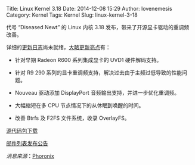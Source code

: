 Title: Linux Kernel 3.18
Date: 2014-12-08 15:29
Author: lovenemesis
Category: Kernel
Tags: Kernel
Slug: linux-kernel-3-18

代号 “Diseased Newt” 的 Linux 内核 3.18
发布，带来了开源显卡驱动的重调频改善。

详细的[更新日志](http://kernelnewbies.org/Linux\_3.18)尚未就绪，[大略更新亮点](http://www.phoronix.com/scan.php?page=news\_item&px=MTg1NjA)有：

* 针对早期 Radeon R600 系列集成显卡的 UVD1 硬件解码支持。

* 针对 R9 290
系列的显卡重调频支持，解决过去由于主频过低导致的性能问题。

* Nouveau 驱动添加 DisplayPort 音频输出支持，并进一步优化重调频。

* 大幅缩短在多 CPU 节点情况下的从休眠到唤醒的时间。

* 改善 Btrfs 及 F2FS 文件系统，收录 OverlayFS。

[源代码包下载](https://www.kernel.org/pub/linux/kernel/v3.x/linux-3.18.tar.xz)

[邮件列表发布公告](http://lkml.iu.edu/hypermail/linux/kernel/1412.0/05308.html)

*消息来源*：[Phoronix](http://www.phoronix.com/scan.php?page=news\_item&px=MTg1NjY)
